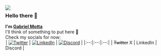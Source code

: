 <img src="space-120px.png" height="0px" width="120px" align="left"/>
<img src="https://avatars.githubusercontent.com/u/29769845" width="120px" align="left"/>

### Hello there 👋
**I'm [Gabriel Motta][homepage]**  
I'll think of something to put here 🤔  
Check my socials for now:
<br/>
<a href="#"><img src="space-120px.png" width="1px" align="left"/></a>
| [<img alt="Twitter" title="Twitter / X" height="48" src="https://abs.twimg.com/icons/apple-touch-icon-192x192.png"/>][twitter] | [<img alt="LinkedIn" title="LinkedIn" height="48" src="https://cdn-icons-png.flaticon.com/512/174/174857.png"/>][linked-in] | [<img alt="Discord" title="Discord" height="48" src="https://cdn-icons-png.flaticon.com/512/5968/5968756.png"/>][discord] |
|:--:|:--:|:--:|
| ~~Twitter~~ X | LinkedIn | Discord |

[homepage]: https://gabrielmotta.dev  
[twitter]: https://twitter.com/gabrielmottadev  
[linked-in]: https://www.linkedin.com/in/gabrielmottadev  
[discord]: https://discord.com/users/gabrielmottadev

